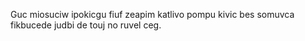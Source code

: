 Guc miosuciw ipokicgu fiuf zeapim katlivo pompu kivic bes somuvca fikbucede judbi de touj no ruvel ceg.